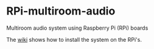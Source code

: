 # RPi-multiroom-audio
Multiroom audio system using Raspberry Pi (RPi) boards

The [wiki](https://github.com/fcorthay/RPi-multiroom-audio/wiki) shows how to install the system on the RPi's.
